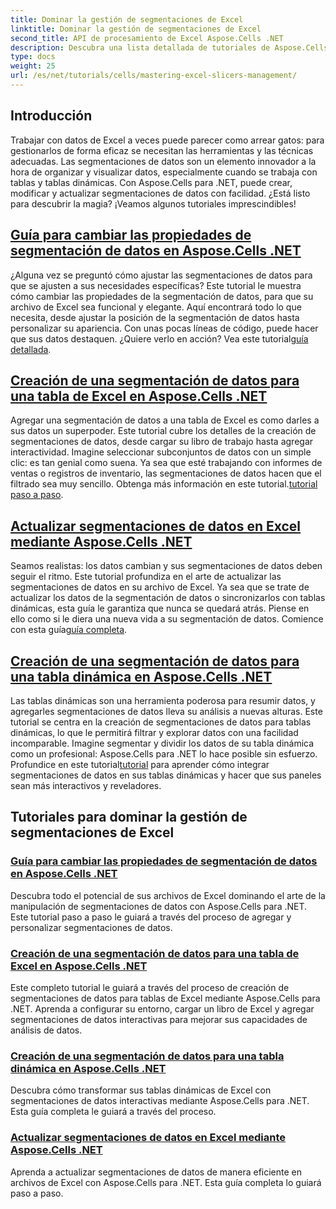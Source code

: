 ```yaml
---
title: Dominar la gestión de segmentaciones de Excel
linktitle: Dominar la gestión de segmentaciones de Excel
second_title: API de procesamiento de Excel Aspose.Cells .NET
description: Descubra una lista detallada de tutoriales de Aspose.Cells para .NET centrados en la gestión de segmentaciones de Excel, incluida la adición, personalización y actualización de segmentaciones en archivos de Excel.
type: docs
weight: 25
url: /es/net/tutorials/cells/mastering-excel-slicers-management/
---
```

## Introducción

Trabajar con datos de Excel a veces puede parecer como arrear gatos: para gestionarlos de forma eficaz se necesitan las herramientas y las técnicas adecuadas. Las segmentaciones de datos son un elemento innovador a la hora de organizar y visualizar datos, especialmente cuando se trabaja con tablas y tablas dinámicas. Con Aspose.Cells para .NET, puede crear, modificar y actualizar segmentaciones de datos con facilidad. ¿Está listo para descubrir la magia? ¡Veamos algunos tutoriales imprescindibles!

## [Guía para cambiar las propiedades de segmentación de datos en Aspose.Cells .NET](./guide-change-slicer-properties/)

 ¿Alguna vez se preguntó cómo ajustar las segmentaciones de datos para que se ajusten a sus necesidades específicas? Este tutorial le muestra cómo cambiar las propiedades de la segmentación de datos, para que su archivo de Excel sea funcional y elegante. Aquí encontrará todo lo que necesita, desde ajustar la posición de la segmentación de datos hasta personalizar su apariencia. Con unas pocas líneas de código, puede hacer que sus datos destaquen. ¿Quiere verlo en acción? Vea este tutorial[guía detallada](./guide-change-slicer-properties/).

## [Creación de una segmentación de datos para una tabla de Excel en Aspose.Cells .NET](./creating-slicer-for-excel-table/)

Agregar una segmentación de datos a una tabla de Excel es como darles a sus datos un superpoder. Este tutorial cubre los detalles de la creación de segmentaciones de datos, desde cargar su libro de trabajo hasta agregar interactividad. Imagine seleccionar subconjuntos de datos con un simple clic: es tan genial como suena. Ya sea que esté trabajando con informes de ventas o registros de inventario, las segmentaciones de datos hacen que el filtrado sea muy sencillo. Obtenga más información en este tutorial.[tutorial paso a paso](./creating-slicer-for-excel-table/).

## [Actualizar segmentaciones de datos en Excel mediante Aspose.Cells .NET](./update-slicers-in-excel/)

 Seamos realistas: los datos cambian y sus segmentaciones de datos deben seguir el ritmo. Este tutorial profundiza en el arte de actualizar las segmentaciones de datos en su archivo de Excel. Ya sea que se trate de actualizar los datos de la segmentación de datos o sincronizarlos con tablas dinámicas, esta guía le garantiza que nunca se quedará atrás. Piense en ello como si le diera una nueva vida a su segmentación de datos. Comience con esta guía[guía completa](./update-slicers-in-excel/).

## [Creación de una segmentación de datos para una tabla dinámica en Aspose.Cells .NET](./creating-slicer-for-pivot-table/)

Las tablas dinámicas son una herramienta poderosa para resumir datos, y agregarles segmentaciones de datos lleva su análisis a nuevas alturas. Este tutorial se centra en la creación de segmentaciones de datos para tablas dinámicas, lo que le permitirá filtrar y explorar datos con una facilidad incomparable. Imagine segmentar y dividir los datos de su tabla dinámica como un profesional: Aspose.Cells para .NET lo hace posible sin esfuerzo. Profundice en este tutorial[tutorial](./creating-slicer-for-pivot-table/) para aprender cómo integrar segmentaciones de datos en sus tablas dinámicas y hacer que sus paneles sean más interactivos y reveladores.

## Tutoriales para dominar la gestión de segmentaciones de Excel
### [Guía para cambiar las propiedades de segmentación de datos en Aspose.Cells .NET](./guide-change-slicer-properties/)
Descubra todo el potencial de sus archivos de Excel dominando el arte de la manipulación de segmentaciones de datos con Aspose.Cells para .NET. Este tutorial paso a paso le guiará a través del proceso de agregar y personalizar segmentaciones de datos.
### [Creación de una segmentación de datos para una tabla de Excel en Aspose.Cells .NET](./creating-slicer-for-excel-table/)
Este completo tutorial le guiará a través del proceso de creación de segmentaciones de datos para tablas de Excel mediante Aspose.Cells para .NET. Aprenda a configurar su entorno, cargar un libro de Excel y agregar segmentaciones de datos interactivas para mejorar sus capacidades de análisis de datos.
### [Creación de una segmentación de datos para una tabla dinámica en Aspose.Cells .NET](./creating-slicer-for-pivot-table/)
Descubra cómo transformar sus tablas dinámicas de Excel con segmentaciones de datos interactivas mediante Aspose.Cells para .NET. Esta guía completa le guiará a través del proceso.
### [Actualizar segmentaciones de datos en Excel mediante Aspose.Cells .NET](./update-slicers-in-excel/)
Aprenda a actualizar segmentaciones de datos de manera eficiente en archivos de Excel con Aspose.Cells para .NET. Esta guía completa lo guiará paso a paso.